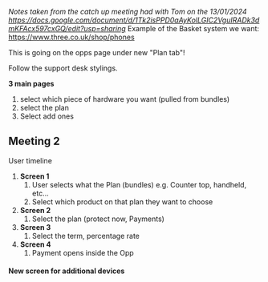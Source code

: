 *Notes taken from the catch up meeting had with Tom on the 13/01/2024*
*https://docs.google.com/document/d/1Tk2isPPD0aAyKolLGIC2VguIRADk3dmKFAcx597cxGQ/edit?usp=sharing*
Example of the Basket system we want: https://www.three.co.uk/shop/phones

This is going on the opps page under new "Plan tab"!

Follow the support desk stylings. 

**3 main pages**
1. select which piece of hardware you want (pulled from bundles)
2. select the plan
3. Select add ones


## Meeting 2

User timeline 

1. **Screen 1**
	1. User selects what the Plan (bundles) e.g. Counter top, handheld, etc...
	2. Select which product on that plan they want to choose 
2. **Screen 2**
	1. Select the plan (protect now, Payments)
3. **Screen 3**
	1. Select the term, percentage rate 
4. **Screen 4**
	1. Payment opens inside the Opp 

#### New screen for additional devices 